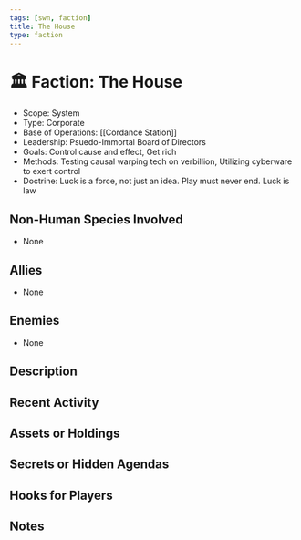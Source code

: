 ```yaml
---
tags: [swn, faction]
title: The House
type: faction
---
```

# 🏛️ Faction: The House

- Scope: System
- Type: Corporate
- Base of Operations: [[Cordance Station]]
- Leadership: Psuedo-Immortal Board of Directors
- Goals: Control cause and effect, Get rich
- Methods: Testing causal warping tech on verbillion, Utilizing cyberware to exert control
- Doctrine: Luck is a force, not just an idea. Play must never end. Luck is law


## Non-Human Species Involved
- None

## Allies
- None

## Enemies
- None

## Description

## Recent Activity

## Assets or Holdings

## Secrets or Hidden Agendas

## Hooks for Players

## Notes

